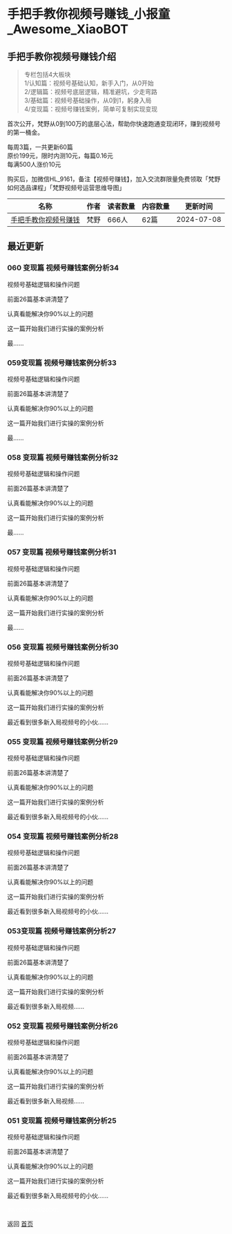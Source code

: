 # 手把手教你视频号赚钱_小报童_Awesome_XiaoBOT

## 手把手教你视频号赚钱介绍
> 专栏包括4大板块    
1/认知篇：视频号基础认知，新手入门，从0开始    
2/逻辑篇：视频号底层逻辑，精准避坑，少走弯路    
3/基础篇：视频号基础操作，从0到1，躬身入局    
4/变现篇：视频号赚钱案例，简单可复制实现变现    
    
首次公开，梵野从0到100万的底层心法，帮助你快速跑通变现闭环，赚到视频号的第一桶金。    
    
每周3篇，一共更新60篇    
原价199元，限时内测10元，每篇0.16元    
每满500人涨价10元    
    
购买后，加微信HL_9161，备注【视频号赚钱】，加入交流群限量免费领取「梵野如何选品课程」「梵野视频号运营思维导图」  
  


|名称|作者|读者数量|内容数量|更新时间|
|---|---|---|---|---|
|[手把手教你视频号赚钱](https://xiaobot.net/p/15229223207?refer=0b133df9-27dc-423b-8101-639049001c13)|梵野|666人|62篇|2024-07-08|

## 最近更新
### 060 变现篇 视频号赚钱案例分析34

视频号基础逻辑和操作问题

前面26篇基本讲清楚了

认真看能解决你90%以上的问题

这一篇开始我们进行实操的案例分析

最......

### 059变现篇 视频号赚钱案例分析33

视频号基础逻辑和操作问题

前面26篇基本讲清楚了

认真看能解决你90%以上的问题

这一篇开始我们进行实操的案例分析

最......

### 058 变现篇 视频号赚钱案例分析32

视频号基础逻辑和操作问题

前面26篇基本讲清楚了

认真看能解决你90%以上的问题

这一篇开始我们进行实操的案例分析

最......

### 057 变现篇 视频号赚钱案例分析31

视频号基础逻辑和操作问题

前面26篇基本讲清楚了

认真看能解决你90%以上的问题

这一篇开始我们进行实操的案例分析

最......

### 056 变现篇 视频号赚钱案例分析30

视频号基础逻辑和操作问题

前面26篇基本讲清楚了

认真看能解决你90%以上的问题

这一篇开始我们进行实操的案例分析

最近看到很多新入局视频号的小伙......

### 055 变现篇 视频号赚钱案例分析29

视频号基础逻辑和操作问题

前面26篇基本讲清楚了

认真看能解决你90%以上的问题

这一篇开始我们进行实操的案例分析

最近看到很多新入局视频号的小伙......

### 054 变现篇 视频号赚钱案例分析28

视频号基础逻辑和操作问题

前面26篇基本讲清楚了

认真看能解决你90%以上的问题

这一篇开始我们进行实操的案例分析

最近看到很多新入局视频号的小伙......

### 053变现篇 视频号赚钱案例分析27

视频号基础逻辑和操作问题

前面26篇基本讲清楚了

认真看能解决你90%以上的问题

这一篇开始我们进行实操的案例分析

最近看到很多新入局视频......

### 052 变现篇 视频号赚钱案例分析26

视频号基础逻辑和操作问题

前面26篇基本讲清楚了

认真看能解决你90%以上的问题

这一篇开始我们进行实操的案例分析

最近看到很多新入局视频......

### 051 变现篇 视频号赚钱案例分析25

视频号基础逻辑和操作问题

前面26篇基本讲清楚了

认真看能解决你90%以上的问题

这一篇开始我们进行实操的案例分析

最近看到很多新入局视频号的小伙......


<a href="https://github.com/Reno9527/awesome-xiaobot" style="color: white; text-decoration: none;">awesome-xiaobot</a>

返回 [首页](../README.md)
